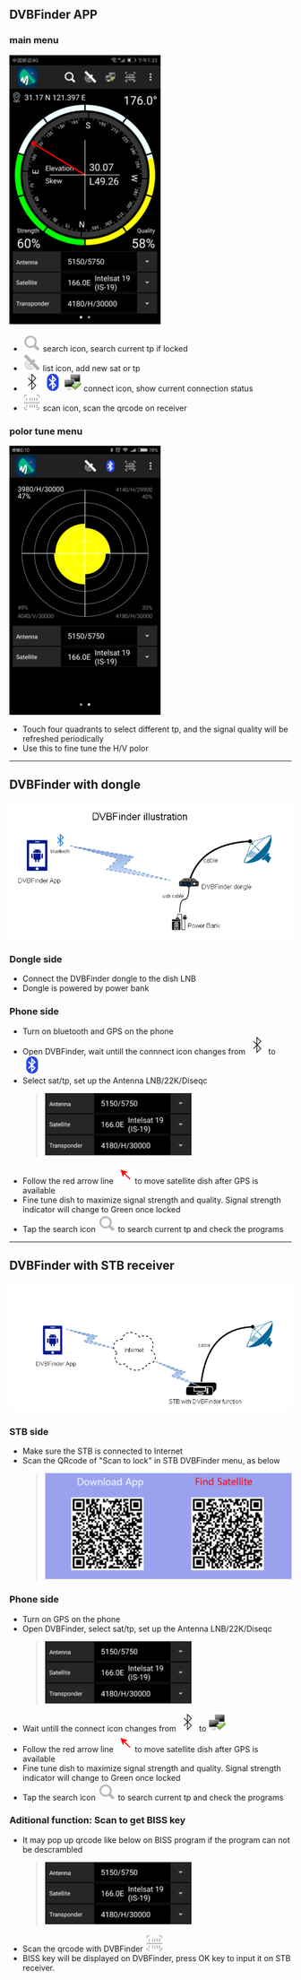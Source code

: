 ## DVBFinder APP
### main menu
![image](https://github.com/g-xu/DVBFinder/blob/master/pic/menu.png)
- ![image](https://github.com/g-xu/DVBFinder/blob/master/pic/search.png) search icon, search current tp if locked
- ![image](https://github.com/g-xu/DVBFinder/blob/master/pic/satellite.png)  list icon, add new sat or tp
- ![image](https://github.com/g-xu/DVBFinder/blob/master/pic/unconnect.png) ![image](https://github.com/g-xu/DVBFinder/blob/master/pic/bluetooth.png) ![image](https://github.com/g-xu/DVBFinder/blob/master/pic/net_connected.png) connect icon, show current connection status
- ![image](https://github.com/g-xu/DVBFinder/blob/master/pic/qr.png) scan icon, scan the qrcode on receiver

### polor tune menu
![image](https://github.com/g-xu/DVBFinder/blob/master/pic/tps.png)
- Touch four quadrants to select different tp, and the signal quality will be refreshed periodically
- Use this to fine tune the H/V polor
----

## DVBFinder with dongle
![image](https://github.com/g-xu/DVBFinder/blob/master/pic/dongle.png)

### Dongle side
- Connect the DVBFinder dongle to the dish LNB
- Dongle is powered by power bank
### Phone side
- Turn on bluetooth and GPS on the phone
- Open DVBFinder, wait untill the connnect icon changes from ![image](https://github.com/g-xu/DVBFinder/blob/master/pic/unconnect.png) to ![image](https://github.com/g-xu/DVBFinder/blob/master/pic/bluetooth.png)
- Select sat/tp, set up the Antenna LNB/22K/Diseqc
  > ![image](https://github.com/g-xu/DVBFinder/blob/master/pic/setting.png)
- Follow the red arrow line ![image](https://github.com/g-xu/DVBFinder/blob/master/pic/arrow.png)to move satellite dish after GPS is available
- Fine tune dish to maximize signal strength and quality. Signal strength indicator will change to Green once locked
- Tap the search icon ![image](https://github.com/g-xu/DVBFinder/blob/master/pic/search.png) to search current tp and check the programs

----

## DVBFinder with STB receiver
![image](https://github.com/g-xu/DVBFinder/blob/master/pic/stb.png)

### STB side
- Make sure the STB is connected to Internet
- Scan the QRcode of "Scan to lock" in STB DVBFinder menu, as below
	> ![image](https://github.com/g-xu/DVBFinder/blob/master/pic/boxmenu.png)
### Phone side
- Turn on GPS on the phone
- Open DVBFinder, select sat/tp, set up the Antenna LNB/22K/Diseqc
  > ![image](https://github.com/g-xu/DVBFinder/blob/master/pic/setting.png)
- Wait untill the connect icon changes from ![image](https://github.com/g-xu/DVBFinder/blob/master/pic/unconnect.png) to ![image](https://github.com/g-xu/DVBFinder/blob/master/pic/net_connected.png)
- Follow the red arrow line ![image](https://github.com/g-xu/DVBFinder/blob/master/pic/arrow.png)to move satellite dish after GPS is available
- Fine tune dish to maximize signal strength and quality. Signal strength indicator will change to Green once locked
- Tap the search icon ![image](https://github.com/g-xu/DVBFinder/blob/master/pic/search.png) to search current tp and check the programs
### Aditional function: Scan to get BISS key
- It may pop up qrcode like below on BISS program if the program can not be descrambled
	> ![image](https://github.com/g-xu/DVBFinder/blob/master/pic/setting.png)
- Scan the qrcode with DVBFinder ![image](https://github.com/g-xu/DVBFinder/blob/master/pic/qr.png)
- BISS key will be displayed on DVBFinder, press OK key to input it on STB receiver.
